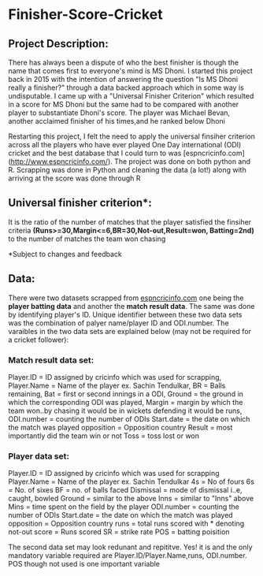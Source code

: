 # Finisher-Score-Cricket

## Project Description:

There has always been a dispute of who the best finisher is though the name that comes first to everyone's mind is MS Dhoni. I started
this project back in 2015 with the intention of answering the question "Is MS Dhoni really a finisher?" through a data backed approach
which in some way is undisputable. I came up with a "Universal Finisher Criterion" which resulted in a score for MS Dhoni but the same 
had to be compared with another player to substantiate Dhoni's score. The player was Michael Bevan, another acclaimed finisher of his 
times,and he ranked below Dhoni

Restarting this project, I felt the need to apply the universal finsiher criterion across all the players who have ever played One Day
international (ODI) cricket and the best database that I could turn to was [espncricinfo.com] (http://www.espncricinfo.com/). The project was done on both python and R. Scrapping was done in Python and cleaning the data (a lot!) along with arriving at the score was done through R

## Universal finisher criterion*:

It is the ratio of the number of matches that the player satisfied the finsiher criteria **(Runs>=30,Margin<=6,BR=30,Not-out,Result=won,
Batting=2nd)** to the number of matches the team won chasing

*Subject to changes and feedback

## Data:

There were two datasets scrapped from [espncricinfo.com](http://www.espncricinfo.com/) one being the **player batting data** and another
the **match result data**. The same was done by identifying player's ID. Unique identifier between these two data sets was the 
combination of palyer name/player ID and ODI.number. The varaibles in the two data sets are explained below (may not be required for a 
cricket follower):

### Match result data set:

Player.ID = ID assigned by cricinfo which was used for scrapping,
Player.Name = Name of the player ex. Sachin Tendulkar,
BR = Balls remaining,
Bat = first or second innings in a ODI,
Ground = the ground in which the corresponding ODI was played,
Margin = margin by which the team won..by chasing it would be in wickets defending it would be runs,
ODI.number = counting the number of ODIs
Start.date = the date on which the match was played
opposition = Opposition country
Result = most importantly did the team win or not
Toss = toss lost or won

### Player data set:

Player.ID = ID assigned by cricinfo which was used for scrapping
Player.Name = Name of the player ex. Sachin Tendulkar
4s = No of fours
6s = No. of sixes
BF = no. of balls faced
Dismissal = mode of dismissal i..e, caught, bowled
Ground = similar to the above
Inns = similar to "Inns" above
Mins = time spent on the field by the player
ODI.number = counting the number of ODIs
Start.date = the date on which the match was played
opposition = Opposition country
runs = total runs scored with * denoting not-out
score = Runs scored
SR = strike rate
POS = batting poisition

The second data set may look redunant and repititve. Yes! it is and the only mandatory variable required are Player.ID/Player.Name,runs,
ODI.number. POS though not used is one important variable

